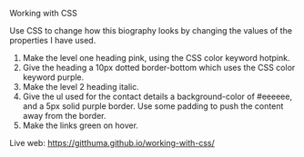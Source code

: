 Working with CSS

Use CSS to change how this biography looks by changing the values of the properties I have used.

1. Make the level one heading pink, using the CSS color keyword hotpink.
2. Give the heading a 10px dotted border-bottom which uses the CSS color keyword purple.
3. Make the level 2 heading italic.
4. Give the ul used for the contact details a background-color of #eeeeee, and a 5px solid purple border. Use some padding to push the content away from the border.
5. Make the links green on hover.

Live web: https://gitthuma.github.io/working-with-css/
